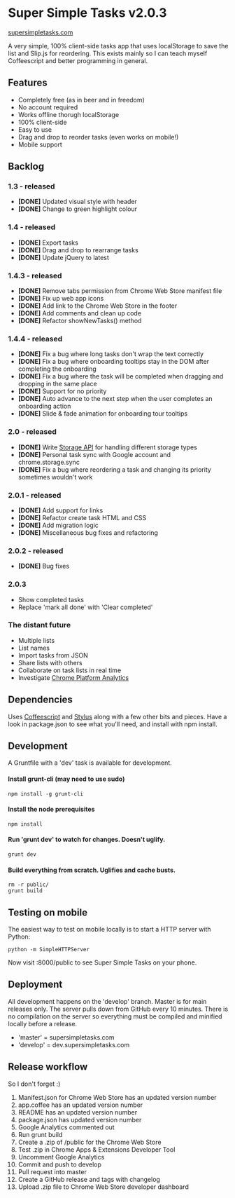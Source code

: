 # Super Simple Tasks v2.0.3
[supersimpletasks.com](http://supersimpletasks.com)

A very simple, 100% client-side tasks app that uses localStorage to save the list and Slip.js for reordering. This exists mainly so I can teach myself Coffeescript and better programming in general.


## Features

* Completely free (as in beer and in freedom)
* No account required
* Works offline thorugh localStorage
* 100% client-side
* Easy to use
* Drag and drop to reorder tasks (even works on mobile!)
* Mobile support


## Backlog

### 1.3 - released

* **[DONE]** Updated visual style with header
* **[DONE]** Change to green highlight colour

### 1.4 - released

* **[DONE]** Export tasks
* **[DONE]** Drag and drop to rearrange tasks
* **[DONE]** Update jQuery to latest

### 1.4.3 - released

* **[DONE]** Remove tabs permission from Chrome Web Store manifest file
* **[DONE]** Fix up web app icons
* **[DONE]** Add link to the Chrome Web Store in the footer
* **[DONE]** Add comments and clean up code
* **[DONE]** Refactor showNewTasks() method

### 1.4.4 - released

* **[DONE]** Fix a bug where long tasks don't wrap the text correctly
* **[DONE]** Fix a bug where onboarding tooltips stay in the DOM after completing the onboarding
* **[DONE]** Fix a bug where the task will be completed when dragging and dropping in the same place
* **[DONE]** Support for no priority
* **[DONE]** Auto advance to the next step when the user completes an onboarding action
* **[DONE]** Slide & fade animation for onboarding tour tooltips

### 2.0 - released

* **[DONE]** Write [Storage API](http://stackoverflow.com/q/26249133/1105159) for handling different storage types
* **[DONE]** Personal task sync with Google account and chrome.storage.sync
* **[DONE]** Fix a bug where reordering a task and changing its priority sometimes wouldn't work

### 2.0.1 - released

* **[DONE]** Add support for links
* **[DONE]** Refactor create task HTML and CSS
* **[DONE]** Add migration logic
* **[DONE]** Miscellaneous bug fixes and refactoring

### 2.0.2 - released

* **[DONE]** Bug fixes

### 2.0.3

* Show completed tasks
* Replace 'mark all done' with 'Clear completed' 

### The distant future

* Multiple lists
* List names
* Import tasks from JSON
* Share lists with others
* Collaborate on task lists in real time
* Investigate [Chrome Platform Analytics](https://github.com/GoogleChrome/chrome-platform-analytics/wiki)


## Dependencies

Uses [Coffeescript](http://coffeescript.org/) and [Stylus](http://learnboost.github.com/stylus/) along with a few other bits and pieces. Have a look in package.json to see what you'll need, and install with npm install.


## Development

A Gruntfile with a 'dev' task is available for development.

#### Install grunt-cli (may need to use sudo)

    npm install -g grunt-cli

#### Install the node prerequisites

    npm install

#### Run 'grunt dev' to watch for changes. Doesn't uglify.

    grunt dev

#### Build everything from scratch. Uglifies and cache busts.

    rm -r public/
    grunt build

## Testing on mobile

The easiest way to test on mobile locally is to start a HTTP server with Python:

    python -m SimpleHTTPServer

Now visit <youripaddress>:8000/public to see Super Simple Tasks on your phone.


## Deployment

All development happens on the 'develop' branch. Master is for main releases only. The server pulls down from GitHub every 10 minutes. There is no compilation on the server so everything must be compiled and minified locally before a release.

* 'master' = supersimpletasks.com
* 'develop' = dev.supersimpletasks.com


## Release workflow

So I don't forget :)

1. Manifest.json for Chrome Web Store has an updated version number
2. app.coffee has an updated version number
3. README has an updated version number
4. package.json has updated version number
5. Google Analytics commented out
6. Run grunt build
7. Create a .zip of /public for the Chrome Web Store
8. Test .zip in Chrome Apps & Extensions Developer Tool
9. Uncomment Google Analytics
10. Commit and push to develop
11. Pull request into master
12. Create a GitHub release and tags with changelog
13. Upload .zip file to Chrome Web Store developer dashboard



